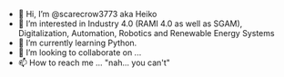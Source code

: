 - 👋 Hi, I’m @scarecrow3773 aka Heiko
- 👀 I’m interested in Industry 4.0 (RAMI 4.0 as well as SGAM), Digitalization, Automation, Robotics and Renewable Energy Systems
- 🌱 I’m currently learning Python.
- 💞️ I’m looking to collaborate on ...
- 📫 How to reach me ... "nah... you can't"

<!---
scarecrow3773/scarecrow3773 is a ✨ special ✨ repository because its `README.md` (this file) appears on your GitHub profile.
You can click the Preview link to take a look at your changes.
--->
